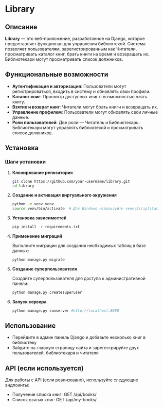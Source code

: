 # Library 

## Описание

**Library** — это веб-приложение, разработанное на Django, которое предоставляет функционал для управления библиотекой. Система позволяет пользователям, зарегистрированным как Читатели, просматривать каталог книг, брать книги на время и возвращать их. Библиотекари могут просматривать список должников.

## Функциональные возможности

- **Аутентификация и авторизация**: Пользователи могут регистрироваться, входить в систему и обновлять свои профили.
- **Каталог книг**: Просмотр доступных книг с возможностью взять книгу.
- **Взятие и возврат книг**: Читатели могут брать книги и возвращать их.
- **Управление профилем**: Пользователи могут обновлять свои личные данные.
- **Роли пользователей**: Две роли — Читатель и Библиотекарь. Библиотекари могут управлять библиотекой и просматривать список должников.

## Установка

### Шаги установки

1. **Клонирование репозитория**

   ```bash
   git clone https://github.com/your-username/library.git
   cd library

2. **Создание и активация виртуального окружения**

   ```bash
   python -m venv venv
   source venv/bin/activate  # Для Windows используйте venv\Scripts\activate

3. **Установка зависимостей**

   ```bash
   pip install -r requirements.txt

4. **Применение миграций**
   
   Выполните миграции для создания необходимых таблиц в базе данных:

   ```bash
   python manage.py migrate

5. **Создание суперпользователя**

   Создайте суперпользователя для доступа к административной панели:
   ```bash
   python manage.py createsuperuser

6. **Запуск сервера**

   ```bash
   python manage.py runserver #http://localhost:8000

## Использование
- Перейдите в админ панель Django и добавьте несколько книг в библиотеку
- Зайдите на главную страницу сайта и зарегестрируйте двух пользователей, библиотекаря и читателя

## API (если используется)
Для работы с API (если реализовано), используйте следующие эндпоинты:

- Получение списка книг: GET /api/books/
- Список взятых книг: GET /api/my-books/

   
   

   
